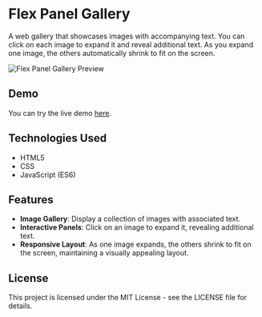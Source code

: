 # Flex Panel Gallery

A web gallery that showcases images with accompanying text. You can click on each image to expand it and reveal additional text. As you expand one image, the others automatically shrink to fit on the screen.

![Flex Panel Gallery Preview](https://github.com/somayehva/Flex-Panel-Gallery/blob/main/Flex%20Panel%20Gallery.png)


## Demo

You can try the live demo [here](http://somayeh.me/flex-panel-gallery/).

## Technologies Used

- HTML5
- CSS
- JavaScript (ES6)

## Features

- **Image Gallery**: Display a collection of images with associated text.
- **Interactive Panels**: Click on an image to expand it, revealing additional text.
- **Responsive Layout**: As one image expands, the others shrink to fit on the screen, maintaining a visually appealing layout.


## License
This project is licensed under the MIT License - see the LICENSE file for details.
